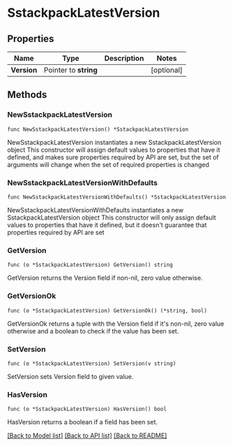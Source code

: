 # SstackpackLatestVersion

## Properties

Name | Type | Description | Notes
------------ | ------------- | ------------- | -------------
**Version** | Pointer to **string** |  | [optional] 

## Methods

### NewSstackpackLatestVersion

`func NewSstackpackLatestVersion() *SstackpackLatestVersion`

NewSstackpackLatestVersion instantiates a new SstackpackLatestVersion object
This constructor will assign default values to properties that have it defined,
and makes sure properties required by API are set, but the set of arguments
will change when the set of required properties is changed

### NewSstackpackLatestVersionWithDefaults

`func NewSstackpackLatestVersionWithDefaults() *SstackpackLatestVersion`

NewSstackpackLatestVersionWithDefaults instantiates a new SstackpackLatestVersion object
This constructor will only assign default values to properties that have it defined,
but it doesn't guarantee that properties required by API are set

### GetVersion

`func (o *SstackpackLatestVersion) GetVersion() string`

GetVersion returns the Version field if non-nil, zero value otherwise.

### GetVersionOk

`func (o *SstackpackLatestVersion) GetVersionOk() (*string, bool)`

GetVersionOk returns a tuple with the Version field if it's non-nil, zero value otherwise
and a boolean to check if the value has been set.

### SetVersion

`func (o *SstackpackLatestVersion) SetVersion(v string)`

SetVersion sets Version field to given value.

### HasVersion

`func (o *SstackpackLatestVersion) HasVersion() bool`

HasVersion returns a boolean if a field has been set.


[[Back to Model list]](../README.md#documentation-for-models) [[Back to API list]](../README.md#documentation-for-api-endpoints) [[Back to README]](../README.md)


